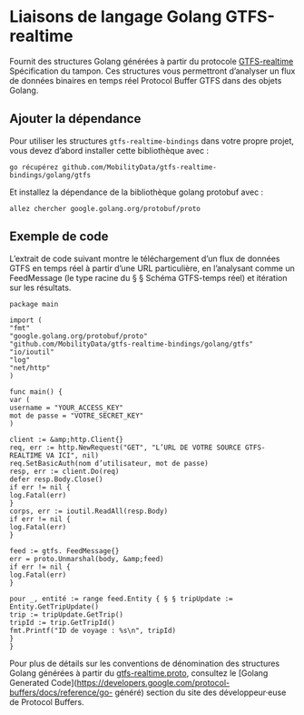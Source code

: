 # Liaisons de langage Golang GTFS-realtime 
 
 Fournit des structures Golang générées à partir du protocole 
 [GTFS-realtime](https://github.com/google/transit/tree/master/gtfs-realtime) 
 Spécification du tampon. Ces structures vous permettront d’analyser un flux de données binaires en temps réel Protocol 
 Buffer GTFS dans des objets Golang. 
 
## Ajouter la dépendance 
 
 Pour utiliser les structures `gtfs-realtime-bindings` dans votre propre projet, vous devez 
 d’abord installer cette bibliothèque avec : 
 
 ``` 
 go récupérez github.com/MobilityData/gtfs-realtime-bindings/golang/gtfs 
 ``` 
 
 Et installez la dépendance de la bibliothèque golang protobuf avec : 
 ``` 
 allez chercher google.golang.org/protobuf/proto 
 ``` 
 
## Exemple de code 
 
 L’extrait de code suivant montre le téléchargement d’un flux de données GTFS en temps réel 
 à partir d’une URL particulière, en l’analysant comme un FeedMessage (le type racine du § § Schéma GTFS-temps réel) et itération sur les résultats. 
 
 ```golang 
 package main 
 
 import ( 
 "fmt" 
 "google.golang.org/protobuf/proto" 
 "github.com/MobilityData/gtfs-realtime-bindings/golang/gtfs" 
 "io/ioutil" 
 "log" 
 "net/http" 
 ) 
 
 func main() { 
 var ( 
 username = "YOUR_ACCESS_KEY" 
 mot de passe = "VOTRE_SECRET_KEY" 
 ) 
 
 client := &amp;http.Client{} 
 req, err := http.NewRequest("GET", "L’URL DE VOTRE SOURCE GTFS-REALTIME VA ICI", nil) 
 req.SetBasicAuth(nom d’utilisateur, mot de passe) 
 resp, err := client.Do(req) 
 defer resp.Body.Close() 
 if err != nil { 
 log.Fatal(err) 
 } 
 corps, err := ioutil.ReadAll(resp.Body) 
 if err != nil { 
 log.Fatal(err) 
 } 
 
 feed := gtfs. FeedMessage{} 
 err = proto.Unmarshal(body, &amp;feed) 
 if err != nil { 
 log.Fatal(err) 
 } 
 
 pour _, entité := range feed.Entity { § § tripUpdate := Entity.GetTripUpdate() 
 trip := tripUpdate.GetTrip() 
 tripId := trip.GetTripId() 
 fmt.Printf("ID de voyage : %s\n", tripId) 
 } 
 } 
 ``` 
 
 Pour plus de détails sur les conventions de dénomination des structures Golang générées 
 à partir du 
 [gtfs-realtime.proto](https://github.com/google/transit/blob/master/gtfs-realtime/proto/gtfs-realtime.proto), 
 consultez le 
 [Golang Generated Code](https://developers.google.com/protocol-buffers/docs/reference/go- généré) 
 section du site des développeur·euse de Protocol Buffers. 
